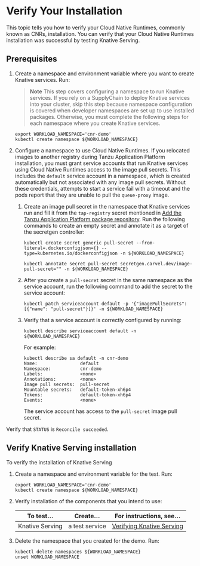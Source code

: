 # Verify Your Installation

This topic tells you how to verify your Cloud Native Runtimes, commonly known as CNRs, installation.
You can verify that your Cloud Native Runtimes installation was successful by testing Knative Serving.

## <a id='prerecs'></a> Prerequisites

1. Create a namespace and environment variable where you want to create Knative services. Run:
   >**Note** This step covers configuring a namespace to run Knative services.
   >If you rely on a SupplyChain to deploy Knative services into your cluster,
   >skip this step because namespace configuration is covered when
   >developer namespaces are set up to use installed packages.
   >Otherwise, you must complete the following steps for each namespace where you create Knative services.

    ```console
    export WORKLOAD_NAMESPACE='cnr-demo'
    kubectl create namespace ${WORKLOAD_NAMESPACE}
    ```

2. Configure a namespace to use Cloud Native Runtimes. If you relocated images to another registry during Tanzu Application Platform installation, you must grant service accounts that run Knative services using Cloud Native Runtimes access to the image pull secrets. This includes the `default` service account in a namespace, which is created automatically but not associated with any image pull secrets. Without these credentials, attempts to start a service fail with a timeout and the pods report that they are unable to pull the `queue-proxy` image.

    1. Create an image pull secret in the namespace that Knative services run and fill it from the `tap-registry` secret mentioned in [Add the Tanzu Application Platform package repository](../../../install-online/profile.hbs.md#add-tap-repo). Run the following commands to create an empty secret and annotate it as a target of the secretgen controller:

        ```console
        kubectl create secret generic pull-secret --from-literal=.dockerconfigjson={} --type=kubernetes.io/dockerconfigjson -n ${WORKLOAD_NAMESPACE}

        kubectl annotate secret pull-secret secretgen.carvel.dev/image-pull-secret="" -n ${WORKLOAD_NAMESPACE}
        ```

    2. After you create a `pull-secret` secret in the same namespace as the service account,
    run the following command to add the secret to the service account:

        ```console
        kubectl patch serviceaccount default -p '{"imagePullSecrets": [{"name": "pull-secret"}]}' -n ${WORKLOAD_NAMESPACE}
        ```

    3. Verify that a service account is correctly configured by running:

        ```console
        kubectl describe serviceaccount default -n ${WORKLOAD_NAMESPACE}
        ```

        For example:

        ```console
        kubectl describe sa default -n cnr-demo
        Name:                default
        Namespace:           cnr-demo
        Labels:              <none>
        Annotations:         <none>
        Image pull secrets:  pull-secret
        Mountable secrets:   default-token-xh6p4
        Tokens:              default-token-xh6p4
        Events:              <none>
        ```

        The service account has access to the `pull-secret` image pull secret.

Verify that `STATUS` is `Reconcile succeeded`.

## <a id='verify-serving'></a> Verify Knative Serving installation

To verify the installation of Knative Serving

1. Create a namespace and environment variable for the test. Run:

    ```console
    export WORKLOAD_NAMESPACE='cnr-demo'
    kubectl create namespace ${WORKLOAD_NAMESPACE}
    ```

2. Verify installation of the components that you intend to use:

    | To test…         | Create…                              | For instructions, see…                                      |
    | -----------------|--------------------------------------|-------------------------------------------------------------|
    | Knative Serving  | a test service                       | [Verifying Knative Serving](./verifying-serving.hbs.md)     |

3. Delete the namespace that you created for the demo. Run:

    ```console
    kubectl delete namespaces ${WORKLOAD_NAMESPACE}
    unset WORKLOAD_NAMESPACE
    ```
